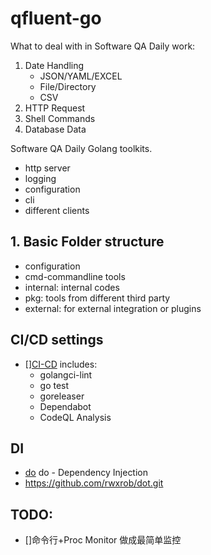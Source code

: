 # qfluent-go

What to deal with in Software QA Daily work:
1. Date Handling
   * JSON/YAML/EXCEL
   * File/Directory
   * CSV
2. HTTP Request 
3. Shell Commands
4. Database Data

Software QA Daily Golang toolkits.
- http server
- logging
- configuration
- cli
- different clients 

## 1. Basic Folder structure

- configuration
- cmd-commandline tools
- internal: internal codes
- pkg: tools from different third party 
- external: for external integration or plugins


## CI/CD settings
- [][CI-CD](./ci) includes:
  - golangci-lint
  - go test
  - goreleaser
  - Dependabot
  - CodeQL Analysis


## DI 

- [do](github.com/samber/do) do - Dependency Injection
- https://github.com/rwxrob/dot.git
## TODO:

- []命令行+Proc Monitor 做成最简单监控
